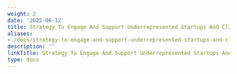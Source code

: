 ```yaml
---
weight: 2
date: '2025-06-12'
title: Strategy To Engage And Support Underrepresented Startups And Clients 1
aliases:
- /docs/strategy-to-engage-and-support-underrepresented-startups-and-clients_1/
description: ''
linkTitle: Strategy To Engage And Support Underrepresented Startups And Clients 1
type: docs
---
```


